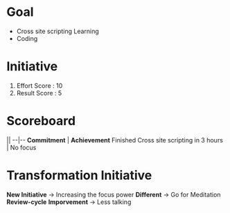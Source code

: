 # Goal 
- Cross site scripting Learning
- Coding

# Initiative
1. Effort Score : 10
2. Result Score : 5

# Scoreboard
||
--|--
**Commitment** | **Achievement**
Finished Cross site scripting in 3 hours | No focus

# Transformation Initiative 
**New Initiative** -> Increasing the focus power
**Different** -> Go for Meditation
**Review-cycle**
**Imporvement** -> Less talking